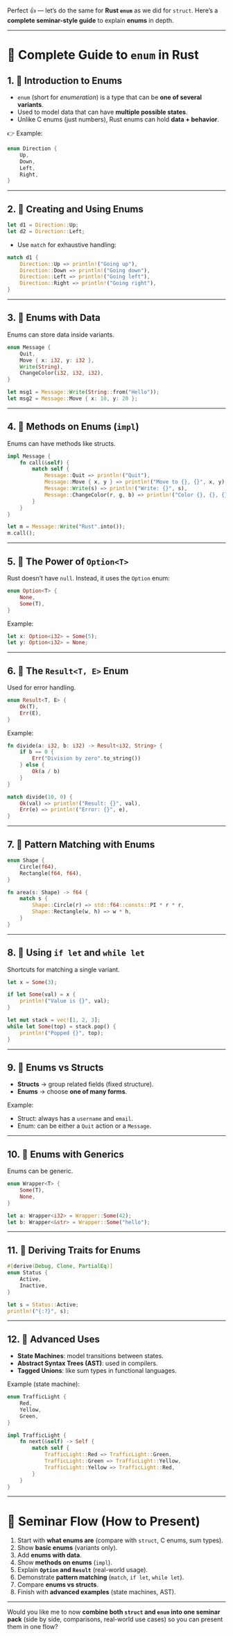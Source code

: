 Perfect 👍 — let’s do the same for **Rust `enum`** as we did for `struct`.
Here’s a **complete seminar-style guide** to explain **enums** in depth.

---

# 📖 Complete Guide to `enum` in Rust

## 1. 🔹 Introduction to Enums

* `enum` (short for *enumeration*) is a type that can be **one of several variants**.
* Used to model data that can have **multiple possible states**.
* Unlike C enums (just numbers), Rust enums can hold **data + behavior**.

👉 Example:

```rust
enum Direction {
    Up,
    Down,
    Left,
    Right,
}
```

---

## 2. 🔹 Creating and Using Enums

```rust
let d1 = Direction::Up;
let d2 = Direction::Left;
```

* Use `match` for exhaustive handling:

```rust
match d1 {
    Direction::Up => println!("Going up"),
    Direction::Down => println!("Going down"),
    Direction::Left => println!("Going left"),
    Direction::Right => println!("Going right"),
}
```

---

## 3. 🔹 Enums with Data

Enums can store data inside variants.

```rust
enum Message {
    Quit,
    Move { x: i32, y: i32 },
    Write(String),
    ChangeColor(i32, i32, i32),
}

let msg1 = Message::Write(String::from("Hello"));
let msg2 = Message::Move { x: 10, y: 20 };
```

---

## 4. 🔹 Methods on Enums (`impl`)

Enums can have methods like structs.

```rust
impl Message {
    fn call(&self) {
        match self {
            Message::Quit => println!("Quit"),
            Message::Move { x, y } => println!("Move to {}, {}", x, y),
            Message::Write(s) => println!("Write: {}", s),
            Message::ChangeColor(r, g, b) => println!("Color {}, {}, {}", r, g, b),
        }
    }
}

let m = Message::Write("Rust".into());
m.call();
```

---

## 5. 🔹 The Power of `Option<T>`

Rust doesn’t have `null`. Instead, it uses the `Option` enum:

```rust
enum Option<T> {
    None,
    Some(T),
}
```

Example:

```rust
let x: Option<i32> = Some(5);
let y: Option<i32> = None;
```

---

## 6. 🔹 The `Result<T, E>` Enum

Used for error handling.

```rust
enum Result<T, E> {
    Ok(T),
    Err(E),
}
```

Example:

```rust
fn divide(a: i32, b: i32) -> Result<i32, String> {
    if b == 0 {
        Err("Division by zero".to_string())
    } else {
        Ok(a / b)
    }
}

match divide(10, 0) {
    Ok(val) => println!("Result: {}", val),
    Err(e) => println!("Error: {}", e),
}
```

---

## 7. 🔹 Pattern Matching with Enums

```rust
enum Shape {
    Circle(f64),
    Rectangle(f64, f64),
}

fn area(s: Shape) -> f64 {
    match s {
        Shape::Circle(r) => std::f64::consts::PI * r * r,
        Shape::Rectangle(w, h) => w * h,
    }
}
```

---

## 8. 🔹 Using `if let` and `while let`

Shortcuts for matching a single variant.

```rust
let x = Some(3);

if let Some(val) = x {
    println!("Value is {}", val);
}

let mut stack = vec![1, 2, 3];
while let Some(top) = stack.pop() {
    println!("Popped {}", top);
}
```

---

## 9. 🔹 Enums vs Structs

* **Structs** → group related fields (fixed structure).
* **Enums** → choose **one of many forms**.

Example:

* Struct: always has a `username` and `email`.
* Enum: can be either a `Quit` action or a `Message`.

---

## 10. 🔹 Enums with Generics

Enums can be generic.

```rust
enum Wrapper<T> {
    Some(T),
    None,
}

let a: Wrapper<i32> = Wrapper::Some(42);
let b: Wrapper<&str> = Wrapper::Some("hello");
```

---

## 11. 🔹 Deriving Traits for Enums

```rust
#[derive(Debug, Clone, PartialEq)]
enum Status {
    Active,
    Inactive,
}

let s = Status::Active;
println!("{:?}", s);
```

---

## 12. 🔹 Advanced Uses

* **State Machines**: model transitions between states.
* **Abstract Syntax Trees (AST)**: used in compilers.
* **Tagged Unions**: like sum types in functional languages.

Example (state machine):

```rust
enum TrafficLight {
    Red,
    Yellow,
    Green,
}

impl TrafficLight {
    fn next(&self) -> Self {
        match self {
            TrafficLight::Red => TrafficLight::Green,
            TrafficLight::Green => TrafficLight::Yellow,
            TrafficLight::Yellow => TrafficLight::Red,
        }
    }
}
```

---

# 🎤 Seminar Flow (How to Present)

1. Start with **what enums are** (compare with `struct`, C enums, sum types).
2. Show **basic enums** (variants only).
3. Add **enums with data**.
4. Show **methods on enums** (`impl`).
5. Explain **`Option` and `Result`** (real-world usage).
6. Demonstrate **pattern matching** (`match`, `if let`, `while let`).
7. Compare **enums vs structs**.
8. Finish with **advanced examples** (state machines, AST).

---

Would you like me to now **combine both `struct` and `enum` into one seminar pack** (side by side, comparisons, real-world use cases) so you can present them in one flow?
